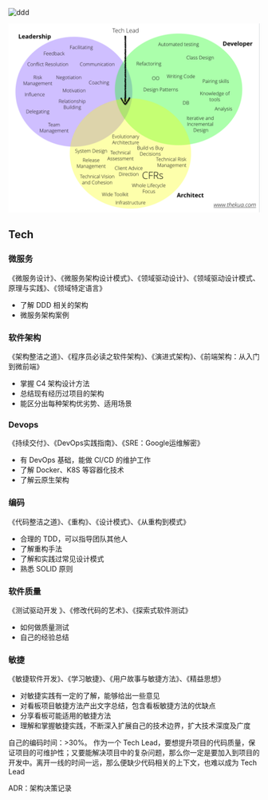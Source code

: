 



![ddd](img/teamlead/tech-lead-la-gi-1024x630.png.crdownload)





![dd](img/teamlead/tech_lead_boud.png)



## Tech 



### 微服务

《微服务设计》、《微服务架构设计模式》、《领域驱动设计》、《领域驱动设计模式、原理与实践》、《领域特定语言》

- 了解 DDD 相关的架构
- 微服务架构案例


### 软件架构




《架构整洁之道》、《程序员必读之软件架构》、《演进式架构》、《前端架构：从入门到微前端》

- 掌握 C4 架构设计方法
- 总结现有经历过项目的架构
- 能区分出每种架构优劣势、适用场景


### Devops

《持续交付》、《DevOps实践指南》、《SRE：Google运维解密》

- 有 DevOps 基础，能做 CI/CD 的维护工作
- 了解 Docker、K8S 等容器化技术
- 了解云原生架构


### 编码

《代码整洁之道》、《重构》、《设计模式》、《从重构到模式》


- 合理的 TDD，可以指导团队其他人
- 了解重构手法
- 了解和实践过常见设计模式
- 熟悉 SOLID 原则



### 软件质量
《测试驱动开发 》、《修改代码的艺术》、《探索式软件测试》

- 如何做质量测试
- 自己的经验总结


### 敏捷
《敏捷软件开发》、《学习敏捷》、《用户故事与敏捷方法》、《精益思想》

- 对敏捷实践有一定的了解，能够给出一些意见
- 对看板项目敏捷方法产出文字总结，包含看板敏捷方法的优缺点
- 分享看板可能适用的敏捷方法
- 理解和掌握敏捷实践，不断深入扩展自己的技术边界，扩大技术深度及广度



自己的编码时间：>30%。
作为一个 Tech Lead，要想提升项目的代码质量，保证项目的可维护性；又要能解决项目中的复杂问题，那么你一定是要加入到项目的开发中。离开一线的时间一远，那么便缺少代码相关的上下文，也难以成为 Tech Lead



ADR：架构决策记录